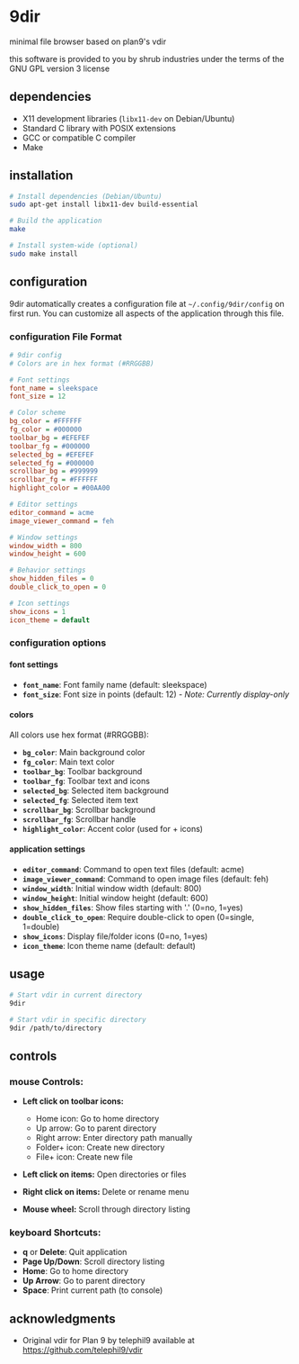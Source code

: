 # 9dir

minimal file browser based on plan9's vdir

this software is provided to you by shrub industries under the terms of the GNU GPL version 3 license

## dependencies

- X11 development libraries (`libx11-dev` on Debian/Ubuntu)
- Standard C library with POSIX extensions
- GCC or compatible C compiler
- Make

## installation

```bash
# Install dependencies (Debian/Ubuntu)
sudo apt-get install libx11-dev build-essential

# Build the application
make

# Install system-wide (optional)
sudo make install
```

## configuration

9dir automatically creates a configuration file at `~/.config/9dir/config` on first run. You can customize all aspects of the application through this file.

### configuration File Format

```ini
# 9dir config
# Colors are in hex format (#RRGGBB)

# Font settings
font_name = sleekspace
font_size = 12

# Color scheme
bg_color = #FFFFFF
fg_color = #000000
toolbar_bg = #EFEFEF
toolbar_fg = #000000
selected_bg = #EFEFEF
selected_fg = #000000
scrollbar_bg = #999999
scrollbar_fg = #FFFFFF
highlight_color = #00AA00

# Editor settings
editor_command = acme
image_viewer_command = feh

# Window settings
window_width = 800
window_height = 600

# Behavior settings
show_hidden_files = 0
double_click_to_open = 0

# Icon settings
show_icons = 1
icon_theme = default
```

### configuration options

#### font settings
- **`font_name`**: Font family name (default: sleekspace)
- **`font_size`**: Font size in points (default: 12) - *Note: Currently display-only*

#### colors
All colors use hex format (#RRGGBB):
- **`bg_color`**: Main background color
- **`fg_color`**: Main text color
- **`toolbar_bg`**: Toolbar background
- **`toolbar_fg`**: Toolbar text and icons
- **`selected_bg`**: Selected item background
- **`selected_fg`**: Selected item text
- **`scrollbar_bg`**: Scrollbar background
- **`scrollbar_fg`**: Scrollbar handle
- **`highlight_color`**: Accent color (used for + icons)

#### application settings
- **`editor_command`**: Command to open text files (default: acme)
- **`image_viewer_command`**: Command to open image files (default: feh)
- **`window_width`**: Initial window width (default: 800)
- **`window_height`**: Initial window height (default: 600)
- **`show_hidden_files`**: Show files starting with '.' (0=no, 1=yes)
- **`double_click_to_open`**: Require double-click to open (0=single, 1=double)
- **`show_icons`**: Display file/folder icons (0=no, 1=yes)
- **`icon_theme`**: Icon theme name (default: default)

## usage

```bash
# Start vdir in current directory
9dir

# Start vdir in specific directory
9dir /path/to/directory
```

## controls

### mouse Controls:
- **Left click on toolbar icons:**
  - Home icon: Go to home directory
  - Up arrow: Go to parent directory  
  - Right arrow: Enter directory path manually
  - Folder+ icon: Create new directory
  - File+ icon: Create new file

- **Left click on items:** Open directories or files
- **Right click on items:** Delete or rename menu
- **Mouse wheel:** Scroll through directory listing

### keyboard Shortcuts:
- **q** or **Delete**: Quit application
- **Page Up/Down**: Scroll directory listing
- **Home**: Go to home directory
- **Up Arrow**: Go to parent directory
- **Space**: Print current path (to console)

## acknowledgments

- Original vdir for Plan 9 by telephil9 available at https://github.com/telephil9/vdir
